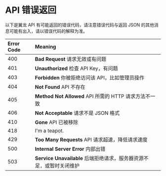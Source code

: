# API 错误返回

以下是翼龙 API 有可能返回的错误代码，请注意错误代码与返回 JSON 的其他消息可能有出入，请以错误代码的解释为准。

| Error Code | Meaning |
| :--- | :--- |
| 400 | **Bad Request** 请求无效或有问题 |
| 401 | **Unauthorized** 检查 API Key，有问题 |
| 403 | **Forbidden** 你被拒绝访问该 API，比如管理员操作 |
| 404 | **Not Found** API 不存在 |
| 405 | **Method Not Allowed** API 所需的 HTTP 请求方法不一致 |
| 406 | **Not Acceptable** 请求不是 JSON 格式 |
| 410 | **Gone** API 已被移除 |
| 418 | I'm a teapot. |
| 429 | **Too Many Requests** API 请求超速，降低请求速度 |
| 500 | **Internal Server Error** 内部出错 |
| 503 | **Service Unavailable** 后端拒绝请求，服务器资源不足，或暂时关闭维护 |



